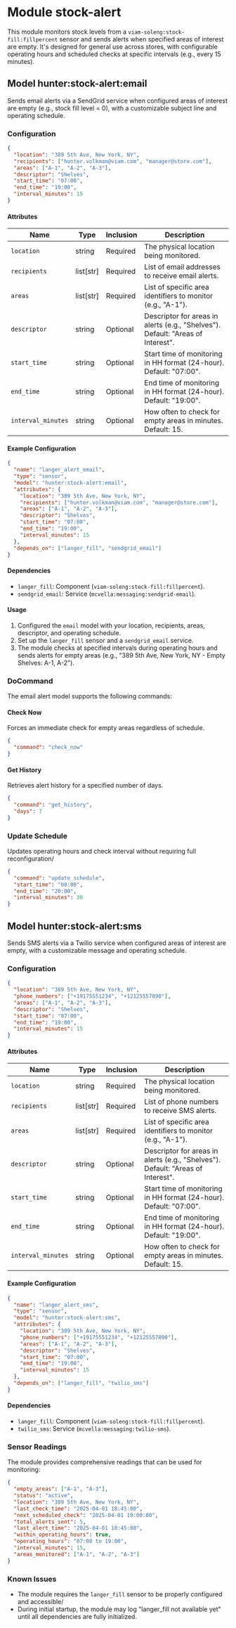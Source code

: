 # Module stock-alert 

This module monitors stock levels from a `viam-soleng:stock-fill:fillpercent` sensor and sends alerts when specified areas of interest are empty. It's designed for general use across stores, with configurable operating hours and scheduled checks at specific intervals (e.g., every 15 minutes).

## Model hunter:stock-alert:email

Sends email alerts via a SendGrid service when configured areas of interest are empty (e.g., stock fill level = 0), with a customizable subject line and operating schedule.

### Configuration

```json
{
  "location": "389 5th Ave, New York, NY",
  "recipients": ["hunter.volkman@viam.com", "manager@store.com"],
  "areas": ["A-1", "A-2", "A-3"],
  "descriptor": "Shelves",
  "start_time": "07:00",
  "end_time": "19:00",
  "interval_minutes": 15
}
```

#### Attributes

| Name          | Type   | Inclusion | Description                |
|---------------|--------|-----------|----------------------------|
| `location` | string  | Required  | The physical location being monitored. |
| `recipients` | list[str] | Required  | List of email addresses to receive email alerts. |
| `areas` | list[str] | Required  | List of specific area identifiers to monitor (e.g., "A-1"). |
| `descriptor` | string | Optional  | Descriptor for areas in alerts (e.g., "Shelves"). Default: "Areas of Interest". |
| `start_time` | string | Optional  | Start time of monitoring in HH format (24-hour). Default: "07:00". |
| `end_time` | string | Optional  | End time of monitoring in HH format (24-hour). Default: "19:00". |
| `interval_minutes` | string | Optional  | How often to check for empty areas in minutes. Default: 15. |


#### Example Configuration

```json
{
  "name": "langer_alert_email",
  "type": "sensor",
  "model": "hunter:stock-alert:email",
  "attributes": {
    "location": "389 5th Ave, New York, NY",
    "recipients": ["hunter.volkman@viam.com", "manager@store.com"],
    "areas": ["A-1", "A-2", "A-3"],
    "descriptor": "Shelves",
    "start_time": "07:00",
    "end_time": "19:00",
    "interval_minutes": 15
  },
  "depends_on": ["langer_fill", "sendgrid_email"]
}
```

#### Dependencies
* `langer_fill`: Component (`viam-soleng:stock-fill:fillpercent`).
* `sendgrid_email`: Service (`mcvella:messaging:sendgrid-email`).


#### Usage
1. Configured the `email` model with your location, recipients, areas, descriptor, and operating schedule.
2. Set up the `langer_fill` sensor and a `sendgrid_email` service.
3. The module checks at specified intervals during operating hours and sends alerts for empty areas (e.g., "389 5th Ave, New York, NY - Empty Shelves: A-1, A-2").

### DoCommand

The email alert model supports the following commands:

#### Check Now

Forces an immediate check for empty areas regardless of schedule.

```json
{
  "command": "check_now"
}
```

#### Get History

Retrieves alert history for a specified number of days.

```json
{
  "command": "get_history",
  "days": 7
}
```

### Update Schedule

Updates operating hours and check interval without requiring full reconfiguration/

```json
{
  "command": "update_schedule",
  "start_time": "08:00",
  "end_time": "20:00",
  "interval_minutes": 30
}
```

## Model hunter:stock-alert:sms

Sends SMS alerts via a Twilio service when configured areas of interest are empty, with a customizable message and operating schedule.

### Configuration

```json
{
  "location": "389 5th Ave, New York, NY",
  "phone_numbers": ["+19175551234", "+12125557890"],
  "areas": ["A-1", "A-2", "A-3"],
  "descriptor": "Shelves",
  "start_time": "07:00",
  "end_time": "19:00",
  "interval_minutes": 15
}
```

#### Attributes

| Name          | Type   | Inclusion | Description                |
|---------------|--------|-----------|----------------------------|
| `location` | string  | Required  | The physical location being monitored. |
| `recipients` | list[str] | Required  | List of phone numbers to receive SMS alerts. |
| `areas` | list[str] | Required  | List of specific area identifiers to monitor (e.g., "A-1"). |
| `descriptor` | string | Optional  | Descriptor for areas in alerts (e.g., "Shelves"). Default: "Areas of Interest". |
| `start_time` | string | Optional  | Start time of monitoring in HH format (24-hour). Default: "07:00". |
| `end_time` | string | Optional  | End time of monitoring in HH format (24-hour). Default: "19:00". |
| `interval_minutes` | string | Optional  | How often to check for empty areas in minutes. Default: 15. |


#### Example Configuration

```json
{
  "name": "langer_alert_sms",
  "type": "sensor",
  "model": "hunter:stock-alert:sms",
  "attributes": {
    "location": "389 5th Ave, New York, NY",
    "phone_numbers": ["+19175551234", "+12125557890"],
    "areas": ["A-1", "A-2", "A-3"],
    "descriptor": "Shelves",
    "start_time": "07:00",
    "end_time": "19:00",
    "interval_minutes": 15
  },
  "depends_on": ["langer_fill", "twilio_sms"]
}
```

#### Dependencies
* `langer_fill`: Component (`viam-soleng:stock-fill:fillpercent`).
* `twilio_sms`: Service (`mcvella:messaging:twilio-sms`).


### Sensor Readings

The module provides comprehensive readings that can be used for monitoring:

```json
{
  "empty_areas": ["A-1", "A-3"],
  "status": "active",
  "location": "389 5th Ave, New York, NY",
  "last_check_time": "2025-04-01 18:45:00",
  "next_scheduled_check": "2025-04-01 19:00:00",
  "total_alerts_sent": 5,
  "last_alert_time": "2025-04-01 18:45:00",
  "within_operating_hours": true,
  "operating_hours": "07:00 to 19:00",
  "interval_minutes": 15,
  "areas_monitored": ["A-1", "A-2", "A-3"]
}
```

### Known Issues

* The module requires the `langer_fill` sensor to be properly configured and accessible/
* During initial startup, the module may log "langer_fill not available yet" until all dependencies are fully initialized.